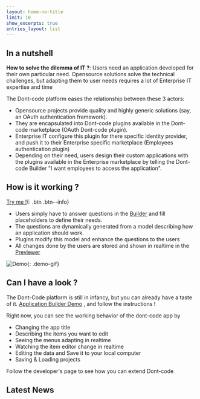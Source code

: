 ```yaml
---
layout: home-no-title
limit: 10
show_excerpts: true
entries_layout: list
---
```


## In a nutshell
**How to solve the dilemma of IT ?**: Users need an application developed for their own particular need. Opensource solutions solve the technical challenges, but adapting them to user needs requires a lot of Enterprise IT expertise and time

The Dont-code platform eases the relationship between these 3 actors:
- Opensource projects provide quality and highly generic solutions (say, an OAuth authentication framework).
- They are encapsulated into Dont-code plugins available in the Dont-code marketplace (OAuth Dont-code plugin).
- Enterprise IT configure this plugin for there specific identity provider, and push it to their Enterprise specific marketplace (Employees authentication plugin)
- Depending on their need, users design their custom applications with the plugins available in the Enterprise marketplace by telling the Dont-code Builder "I want employees to access the application".

## How is it working ?
[Try me !](https://dont-code.net/ide-ui){: .btn .btn--info}
- Users simply have to answer questions in the [Builder](https://dont-code.net/ide-ui) and fill placeholders to define their needs.
- The questions are dynamically generated from a model describing how an application should work.
- Plugins modify this model and enhance the questions to the users
- All changes done by the users are stored and shown in realtime in the [Previewer](https://dont-code.net/preview-ui)


![Demo](assets/dont-code-task-manager.gif){: .demo-gif}

## Can I have a look ?
The Dont-Code platform is still in infancy, but you can already have a taste of it.
[Application Builder Demo](https://dont-code.net/ide-ui)
, and follow the instructions !

Right now, you can see the working behavior of the dont-code app by
- Changing the app title
- Describing the items you want to edit
- Seeing the menus adapting in realtime
- Watching the item editor change in realtime
- Editing the data and Save it to your local computer
- Saving & Loading projects

Follow the developer's page to see how you can extend Dont-code

## Latest News
